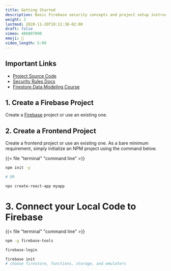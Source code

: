 ```yaml
---
title: Getting Started
description: Basic Firebase security concepts and project setup instructions
weight: 3
lastmod: 2020-11-20T10:11:30-02:00
draft: false
vimeo: 486807090
emoji: 👶
video_length: 5:09
---
```


## Important Links

- [Project Source Code](https://github.com/fireship-io/firebase-security-course)
- [Security Rules Docs](https://firebase.google.com/docs/firestore/security/overview)
- [Firestore Data Modeling Course](/courses/firestore-data-modeling)

## 1. Create a Firebase Project

Create a [Firebase](https://firebase.google.com/) project or use an existing one. 

## 2. Create a Frontend Project

Create a frontend project or use an existing one. As a bare minimum requirement, simply initialize an NPM project using the command below. 

{{< file "terminal" "command line" >}}
```bash
npm init -y

# OR 

npx create-react-app myapp
```

# 3. Connect your Local Code to Firebase

{{< file "terminal" "command line" >}}
```bash
npm -g firebase-tools

firebase-login

firebase init 
# choose firestore, functions, storage, and emulators
```




